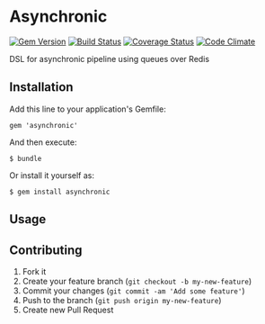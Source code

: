 # Asynchronic

[![Gem Version](https://badge.fury.io/rb/asynchronic.svg)](https://rubygems.org/gems/asynchronic)
[![Build Status](https://travis-ci.com/gabynaiman/asynchronic.svg?branch=master)](https://travis-ci.com/gabynaiman/asynchronic)
[![Coverage Status](https://coveralls.io/repos/gabynaiman/asynchronic/badge.svg?branch=master)](https://coveralls.io/r/gabynaiman/asynchronic?branch=master)
[![Code Climate](https://codeclimate.com/github/gabynaiman/asynchronic.svg)](https://codeclimate.com/github/gabynaiman/asynchronic)

DSL for asynchronic pipeline using queues over Redis

## Installation

Add this line to your application's Gemfile:

    gem 'asynchronic'

And then execute:

    $ bundle

Or install it yourself as:

    $ gem install asynchronic

## Usage


## Contributing

1. Fork it
2. Create your feature branch (`git checkout -b my-new-feature`)
3. Commit your changes (`git commit -am 'Add some feature'`)
4. Push to the branch (`git push origin my-new-feature`)
5. Create new Pull Request
